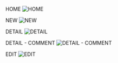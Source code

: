 HOME
![HOME](https://user-images.githubusercontent.com/102044895/166157745-b817ba43-685e-4040-ac6f-ba70c35600ea.png)



NEW
![NEW](https://user-images.githubusercontent.com/102044895/166157734-a3d7ed89-2fcd-422b-a44c-f3b4599d7877.png)



DETAIL
![DETAIL](https://user-images.githubusercontent.com/102044895/166157739-d812fa62-4813-4192-b7d1-f3fcf5473db3.png)



DETAIL - COMMENT
![DETAIL - COMMENT](https://user-images.githubusercontent.com/102044895/166157856-70f6a604-bc5b-4ec9-8f2f-2358a8fb4d3d.png)



EDIT
![EDIT](https://user-images.githubusercontent.com/102044895/166157740-e55d1317-1566-43ad-b58b-8cd00106f266.png)
